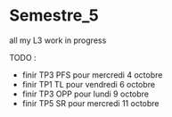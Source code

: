 # Semestre_5
all my L3 work in progress


TODO :
- finir TP3 PFS pour mercredi 4 octobre
- finir TP1 TL pour vendredi 6 octobre
- finir TP3 OPP pour lundi 9 octobre
- finir TP5 SR pour mercredi 11 octobre
